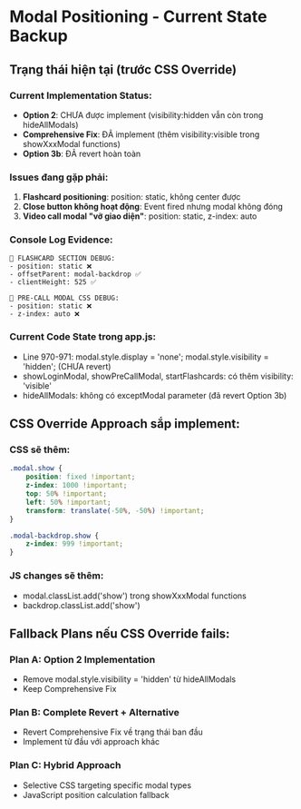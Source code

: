 # Modal Positioning - Current State Backup

## Trạng thái hiện tại (trước CSS Override)

### Current Implementation Status:
- **Option 2**: CHƯA được implement (visibility:hidden vẫn còn trong hideAllModals)  
- **Comprehensive Fix**: ĐÃ implement (thêm visibility:visible trong showXxxModal functions)
- **Option 3b**: ĐÃ revert hoàn toàn

### Issues đang gặp phải:
1. **Flashcard positioning**: position: static, không center được
2. **Close button không hoạt động**: Event fired nhưng modal không đóng
3. **Video call modal "vỡ giao diện"**: position: static, z-index: auto

### Console Log Evidence:
```
🎯 FLASHCARD SECTION DEBUG:
- position: static ❌
- offsetParent: modal-backdrop ✅
- clientHeight: 525 ✅

🎯 PRE-CALL MODAL CSS DEBUG:
- position: static ❌ 
- z-index: auto ❌
```

### Current Code State trong app.js:
- Line 970-971: modal.style.display = 'none'; modal.style.visibility = 'hidden'; (CHƯA revert)
- showLoginModal, showPreCallModal, startFlashcards: có thêm visibility: 'visible'
- hideAllModals: không có exceptModal parameter (đã revert Option 3b)

## CSS Override Approach sắp implement:

### CSS sẽ thêm:
```css
.modal.show {
    position: fixed !important;
    z-index: 1000 !important;
    top: 50% !important;
    left: 50% !important;
    transform: translate(-50%, -50%) !important;
}

.modal-backdrop.show {
    z-index: 999 !important;
}
```

### JS changes sẽ thêm:
- modal.classList.add('show') trong showXxxModal functions
- backdrop.classList.add('show')

## Fallback Plans nếu CSS Override fails:

### Plan A: Option 2 Implementation  
- Remove modal.style.visibility = 'hidden' từ hideAllModals
- Keep Comprehensive Fix

### Plan B: Complete Revert + Alternative
- Revert Comprehensive Fix về trạng thái ban đầu
- Implement từ đầu với approach khác

### Plan C: Hybrid Approach
- Selective CSS targeting specific modal types
- JavaScript position calculation fallback